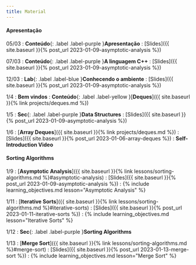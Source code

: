 ```yaml
---
title: Material
---
```


#### Apresentação

05/03
: **Conteúdo**{: .label .label-purple }**Apresentação**
  : [Slides]({{ site.baseurl }}{% post_url 2023-01-09-asymptotic-analysis %})

07/03
: **Conteúdo**{: .label .label-purple }**A linguagem C++**
  : [Slides]({{ site.baseurl }}{% post_url 2023-01-09-asymptotic-analysis %})

12/03
: **Lab**{: .label .label-blue }**Conhecendo o ambiente**
  : [Slides]({{ site.baseurl }}{% post_url 2023-01-09-asymptotic-analysis %})

1/4
: **Bem vindos**
: **Conteúdo**{: .label .label-yellow }[**Deques**]({{ site.baseurl }}{% link projects/deques.md %})

1/5
: **Sec**{: .label .label-purple }**Data Structures**
  : [Slides]({{ site.baseurl }}{% post_url 2023-01-09-asymptotic-analysis %})

1/6
: [**Array Deques**]({{ site.baseurl }}{% link projects/deques.md %})
  : [Slides]({{ site.baseurl }}{% post_url 2023-01-06-array-deques %})
: **Self-Introduction Video**

#### Sorting Algorithms

1/9
: [**Asymptotic Analysis**]({{ site.baseurl }}{% link lessons/sorting-algorithms.md %}#asymptotic-analysis)
  : [Slides]({{ site.baseurl }}{% post_url 2023-01-09-asymptotic-analysis %})
: {% include learning_objectives.md lesson="Asymptotic Analysis" %}

1/11
: [**Iterative Sorts**]({{ site.baseurl }}{% link lessons/sorting-algorithms.md %}#iterative-sorts)
  : [Slides]({{ site.baseurl }}{% post_url 2023-01-11-iterative-sorts %})
: {% include learning_objectives.md lesson="Iterative Sorts" %}

1/12
: **Sec**{: .label .label-purple }**Sorting Algorithms**

1/13
: [**Merge Sort**]({{ site.baseurl }}{% link lessons/sorting-algorithms.md %}#merge-sort)
  : [Slides]({{ site.baseurl }}{% post_url 2023-01-13-merge-sort %})
: {% include learning_objectives.md lesson="Merge Sort" %}

